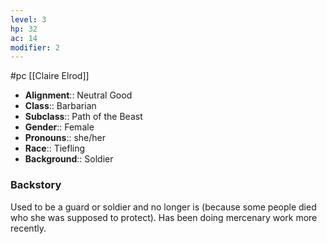 ```yaml
---
level: 3
hp: 32
ac: 14
modifier: 2
---
```

 #pc [[Claire Elrod]]

* **Alignment**:: Neutral Good
* **Class**:: Barbarian
* **Subclass**:: Path of the Beast
* **Gender**:: Female
* **Pronouns**:: she/her
* **Race**:: Tiefling
* **Background**:: Soldier

### Backstory

Used to be a guard or soldier and no longer is (because some people died who she was supposed to protect). Has been doing mercenary work more recently. 
